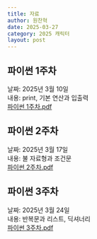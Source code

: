 ```yaml
---
title: 자료
author: 원찬혁
date: 2025-03-27
category: 2025 캐릭터
layout: post
---
```


## 파이썬 1주차
날짜: 2025년 3월 10일<br>
내용: print, 기본 연산과 입출력<br>
<a href="../data/파이썬 1주차.pdf">파이썬 1주차.pdf</a>

## 파이썬 2주차
날짜: 2025년 3월 17일<br>
내용: 불 자료형과 조건문<br>
<a href="../data/파이썬 2주차.pdf">파이썬 2주차.pdf</a>

## 파이썬 3주차
날짜: 2025년 3월 24일<br>
내용: 반복문과 리스트, 딕셔너리<br>
<a href="../data/파이썬 3주차.pdf">파이썬 3주차.pdf</a>
